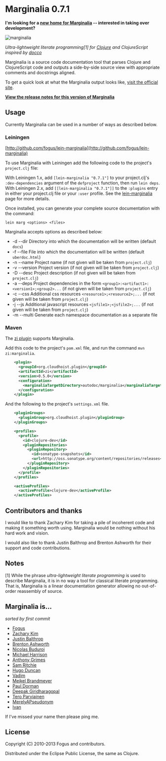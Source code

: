 Marginalia 0.7.1
================

**I'm looking for a [new home for Marginalia](http://blog.fogus.me/2013/08/07/marginalia-needs-a-home/) -- interested in taking over development?**

![marginalia](http://farm8.staticflickr.com/7057/6828224448_32b51e5784_z_d.jpg "Marginalia")

*Ultra-lightweight literate programming[1] for [Clojure](http://clojure.org) and ClojureScript inspired by [docco](http://jashkenas.github.com/docco/)*

Marginalia is a source code documentation tool that parses Clojure and ClojureScript code and outputs a side-by-side source view with appropriate comments and docstrings aligned.

To get a quick look at what the Marginalia output looks like, [visit the official site](http://fogus.me/fun/marginalia/).

**[View the release notes for this version of Marginalia](https://github.com/fogus/marginalia/blob/master/docs/release-notes/marginalia-v0.7.1-release-notes.markdown)**

Usage
-----

Currently Marginalia can be used in a number of ways as described below.

### Leiningen

[http://github.com/fogus/lein-marginalia](http://github.com/fogus/lein-marginalia)

To use Marginalia with Leiningen add the following code to the project's `project.clj` file:

With Leiningen 1.x, add `[lein-marginalia "0.7.1"]` to your project.clj's `:dev-dependencies` argument of the `defproject` function, then run `lein deps`.
With Leiningen 2.x, add `[[lein-marginalia "0.7.1"]]` to the `:plugins` entry in either your project.clj file or your `:user` profile.
See the [lein-marginalia](http://github.com/fogus/lein-marginalia) page for more details. 

Once installed,  you can generate your complete source documentation with the command:

    lein marg <options> <files>

Marginalia accepts options as described below:

  * -d --dir     Directory into which the documentation will be written (default `docs`)
  * -f --file    File into which the documentation will be written (default `uberdoc.html`)
  * -n --name    Project name (if not given will be taken from `project.clj`)
  * -v --version Project version (if not given will be taken from `project.clj`)
  * -D --desc    Project description (if not given will be taken from `project.clj`)
  * -a --deps    Project dependencies in the form `<group1>:<artifact1>:<version1>;<group2>...` (if not given will be taken from `project.clj`)
  * -c --css     Additional css resources `<resource1>;<resource2>;...` (if not given will be taken from `project.clj`)
  * -j --js      Additional javascript resources `<jsfile1>;<jsfile2>;...` (if not given will be taken from `project.clj`)
  * -m --multi   Generate each namespace documentation as a separate file

### Maven

The [zi plugin](https://github.com/pallet/zi) supports Marginalia.

Add this code to the project's `pom.xml` file, and run the command `mvn zi:marginalia`.

```xml
    <plugin>
      <groupId>org.cloudhoist.plugin</groupId>
      <artifactId>zi</artifactId>
      <version>0.5.0</version>
      <configuration>
        <marginaliaTargetDirectory>autodoc/marginalia</marginaliaTargetDirectory>
      </configuration>
    </plugin>
```

And the following to the project's `settings.xml` file.

```xml
    <pluginGroups>
      <pluginGroup>org.cloudhoist.plugin</pluginGroup>
    </pluginGroups>

    <profiles>
      <profile>
        <id>clojure-dev</id>
        <pluginRepositories>
          <pluginRepository>
            <id>sonatype-snapshots</id>
            <url>http://oss.sonatype.org/content/repositories/releases</url>
          </pluginRepository>
        </pluginRepositories>
      </profile>
    </profiles>

    <activeProfiles>
      <activeProfile>clojure-dev</activeProfile>
    </activeProfiles>
```

Contributors and thanks
-----------------------

I would like to thank Zachary Kim for taking a pile of incoherent code and making it something worth using.  Marginalia would be nothing without his hard work and vision.

I would also like to thank Justin Balthrop and Brenton Ashworth for their support and code contributions.

Notes
-----

[1] While the phrase *ultra-lightweight literate programming* is used to describe Marginalia, it is in no way a tool for classical literate programming.  That is, Marginalia is a linear documentation generator allowing no out-of-order reassembly of source.

Marginalia is...
----------------

*sorted by first commit*

- [Fogus](http://fogus.me/fun/)
- [Zachary Kim](https://github.com/zkim)
- [Justin Balthrop](https://github.com/ninjudd)
- [Brenton Ashworth](https://github.com/brentonashworth)
- [Nicolas Buduroi](https://github.com/budu)
- [Michael Harrison](https://github.com/goodmike)
- [Anthony Grimes](https://github.com/Raynes)
- [Sam Ritchie](https://github.com/fogus/marginalia/commits/master?author=sritchie)
- [Hugo Duncan](https://github.com/hugoduncan)
- [Vadim](https://github.com/dm3)
- [Meikel Brandmeyer](https://github.com/kotarak)
- [Paul Dorman](https://github.com/pauldorman)
- [Deepak Giridharagopal](https://github.com/grimradical)
- [Tero Parviainen](https://github.com/teropa)
- [MerelyAPseudonym](https://github.com/MerelyAPseudonym)
- [Ivan](https://github.com/ivantm)

If I've missed your name then please ping me.

License
-------

Copyright (C) 2010-2013 Fogus and contributors.

Distributed under the Eclipse Public License, the same as Clojure.
